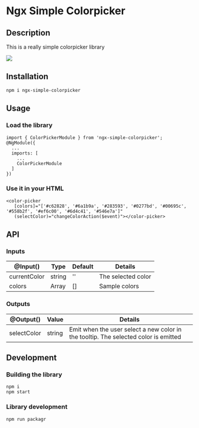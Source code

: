 
# Ngx Simple Colorpicker

## Description
This is a really simple colorpicker library

![](https://imgur.com/0HfRMyS.png)

## Installation

```
npm i ngx-simple-colorpicker
```

## Usage
### Load the library
```
import { ColorPickerModule } from 'ngx-simple-colorpicker';
@NgModule({
  ...
  imports: [
    ...
    ColorPickerModule
  ]
})
```

### Use it in your HTML

```
<color-picker
   [colors]="['#c62828', '#6a1b9a', '#283593', '#0277bd', '#00695c', '#558b2f', '#ef6c00', '#6d4c41', '#546e7a']"
   (selectColor)="changeColorAction($event)"></color-picker>
```

## API

### Inputs

| @Input() | Type | Default | Details |
| -------- |---- |------- |------- |
| currentColor |string | '' | The selected color |
| colors | Array<string> | [] | Sample colors |


### Outputs

|  @Output()  | Value | Details |
| --- | --- | --- |
| selectColor| string | Emit when the user select a new color in the tooltip. The selected color is emitted |

## Development
### Building the library
```
npm i
npm start
```

### Library development
```
npm run packagr
```
